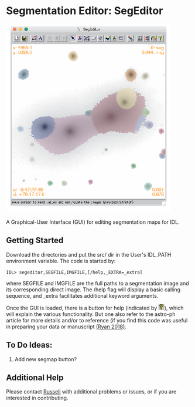 # Segmentation Editor: SegEditor

![SegEditor](etc/help/segeditor.png)

A Graphical-User Interface (GUI) for editing segmentation maps for IDL.

## Getting Started

Download the directories and put the src/ dir in the User's IDL_PATH environment variable.  The code is started by:

```
IDL> segeditor,SEGFILE,IMGFILE,[/help,_EXTRA=_extra]
```

where SEGFILE and IMGFILE are the full paths to a segmentation image and its corresponding direct image.  The /help flag will display a basic calling sequence, and _extra facilitates additional keyword arguments.


Once the GUI is loaded, there is a button for help (indicated by ![help](etc/bitmaps/help.bmp)), which will explain the various functionality.  But one also refer to the astro-ph article for more details and/or to reference (if you find this code was useful in preparing your data or manuscript [(Ryan 2018)](http://adsabs.harvard.edu/abs/2018arXiv180804378R).

## To Do Ideas:
1. Add new segmap button?



## Additional Help
Please contact <a href="mailto:rryan@stsci.edu?subject=SegEditor GitHub">Russell</a> with additional problems or issues, or if you are interested in contributing.


